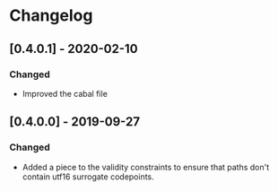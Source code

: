 # Changelog

## [0.4.0.1] - 2020-02-10

### Changed

* Improved the cabal file

## [0.4.0.0] - 2019-09-27

### Changed

* Added a piece to the validity constraints to ensure that paths don't contain utf16 surrogate codepoints.
